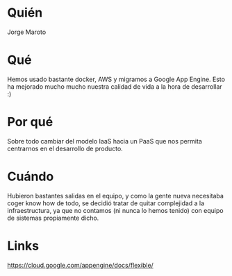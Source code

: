 # Quién
Jorge Maroto

# Qué
Hemos usado bastante docker, AWS y migramos a Google App Engine. Esto ha mejorado mucho mucho nuestra calidad de vida a la hora de desarrollar :)

# Por qué
Sobre todo cambiar del modelo IaaS hacia un PaaS que nos permita centrarnos en el desarrollo de producto.

# Cuándo
Hubieron bastantes salidas en el equipo, y como la gente nueva necesitaba coger know how de todo, se decidió tratar de quitar complejidad a la infraestructura, ya que no contamos (ni nunca lo hemos tenido) con equipo de sistemas propiamente dicho.

# Links
https://cloud.google.com/appengine/docs/flexible/

